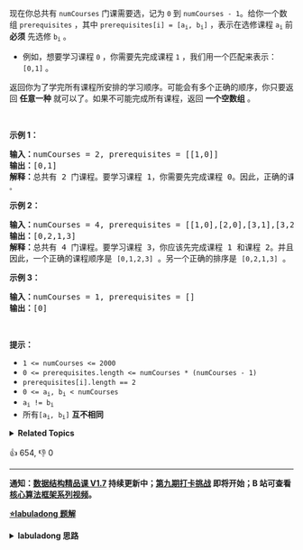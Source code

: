 <p>现在你总共有 <code>numCourses</code> 门课需要选，记为&nbsp;<code>0</code>&nbsp;到&nbsp;<code>numCourses - 1</code>。给你一个数组&nbsp;<code>prerequisites</code> ，其中 <code>prerequisites[i] = [a<sub>i</sub>, b<sub>i</sub>]</code> ，表示在选修课程 <code>a<sub>i</sub></code> 前 <strong>必须</strong> 先选修&nbsp;<code>b<sub>i</sub></code> 。</p>

<ul>
	<li>例如，想要学习课程 <code>0</code> ，你需要先完成课程&nbsp;<code>1</code> ，我们用一个匹配来表示：<code>[0,1]</code> 。</li>
</ul>

<p>返回你为了学完所有课程所安排的学习顺序。可能会有多个正确的顺序，你只要返回 <strong>任意一种</strong> 就可以了。如果不可能完成所有课程，返回 <strong>一个空数组</strong> 。</p>

<p>&nbsp;</p>

<p><strong>示例 1：</strong></p>

<pre>
<strong>输入：</strong>numCourses = 2, prerequisites = [[1,0]]
<strong>输出：</strong>[0,1]
<strong>解释：</strong>总共有 2 门课程。要学习课程 1，你需要先完成课程 0。因此，正确的课程顺序为 <code>[0,1] 。</code>
</pre>

<p><strong>示例 2：</strong></p>

<pre>
<strong>输入：</strong>numCourses = 4, prerequisites = [[1,0],[2,0],[3,1],[3,2]]
<strong>输出：</strong>[0,2,1,3]
<strong>解释：</strong>总共有 4 门课程。要学习课程 3，你应该先完成课程 1 和课程 2。并且课程 1 和课程 2 都应该排在课程 0 之后。
因此，一个正确的课程顺序是&nbsp;<code>[0,1,2,3]</code> 。另一个正确的排序是&nbsp;<code>[0,2,1,3]</code> 。</pre>

<p><strong>示例 3：</strong></p>

<pre>
<strong>输入：</strong>numCourses = 1, prerequisites = []
<strong>输出：</strong>[0]
</pre>

<p>&nbsp;</p>
<strong>提示：</strong>

<ul>
	<li><code>1 &lt;= numCourses &lt;= 2000</code></li>
	<li><code>0 &lt;= prerequisites.length &lt;= numCourses * (numCourses - 1)</code></li>
	<li><code>prerequisites[i].length == 2</code></li>
	<li><code>0 &lt;= a<sub>i</sub>, b<sub>i</sub> &lt; numCourses</code></li>
	<li><code>a<sub>i</sub> != b<sub>i</sub></code></li>
	<li>所有<code>[a<sub>i</sub>, b<sub>i</sub>]</code> <strong>互不相同</strong></li>
</ul>
<details><summary><strong>Related Topics</strong></summary>深度优先搜索 | 广度优先搜索 | 图 | 拓扑排序</details><br>

<div>👍 654, 👎 0</div>

<div id="labuladong"><hr>

**通知：[数据结构精品课 V1.7](https://aep.h5.xeknow.com/s/1XJHEO) 持续更新中；[第九期打卡挑战](https://aep.h5.xeknow.com/s/3SlWbp) 即将开始；B 站可查看 [核心算法框架系列视频](https://space.bilibili.com/14089380/channel/series)。**



<p><strong><a href="https://labuladong.github.io/article?qno=210" target="_blank">⭐️labuladong 题解</a></strong></p>
<details><summary><strong>labuladong 思路</strong></summary>

## 基本思路

直观地说，拓扑排序就是让你把一幅无环图「拉平」，而且这个「拉平」的图里面，所有箭头方向都是一致的：

![](https://labuladong.github.io/algo/images/拓扑排序/top.jpg)

在进行拓扑排序之前，首先要确保图中无环，这就依赖 [207. 课程表](/problems/course-schedule) 中讲的环检测算法。

拓扑排序可以使用 DFS 算法，图的后序遍历结果进行反转就是拓扑排序结果。

另外，也可以用 BFS 算法借助每个节点的入度进行拓扑排序，这里就用 BFS 算法来解决。

DFS 解法和算法执行过程详解请看详细题解。

**详细题解：[环检测及拓扑排序算法](https://labuladong.github.io/article/fname.html?fname=拓扑排序)**

**标签：[图论算法](https://mp.weixin.qq.com/mp/appmsgalbum?__biz=MzAxODQxMDM0Mw==&action=getalbum&album_id=2122000448684457990)，拓扑排序，[数据结构](https://mp.weixin.qq.com/mp/appmsgalbum?__biz=MzAxODQxMDM0Mw==&action=getalbum&album_id=1318892385270808576)**

## 解法代码

```java
class Solution {
    // 主函数
    public int[] findOrder(int numCourses, int[][] prerequisites) {
        // 建图，和环检测算法相同
        List<Integer>[] graph = buildGraph(numCourses, prerequisites);
        // 计算入度，和环检测算法相同
        int[] indegree = new int[numCourses];
        for (int[] edge : prerequisites) {
            int from = edge[1], to = edge[0];
            indegree[to]++;
        }

        // 根据入度初始化队列中的节点，和环检测算法相同
        Queue<Integer> q = new LinkedList<>();
        for (int i = 0; i < numCourses; i++) {
            if (indegree[i] == 0) {
                q.offer(i);/**<extend up -200>

![](https://labuladong.github.io/algo/images/拓扑排序/6.jpeg)
*/
            }
        }

        // 记录拓扑排序结果
        int[] res = new int[numCourses];
        // 记录遍历节点的顺序（索引）
        int count = 0;
        // 开始执行 BFS 算法
        while (!q.isEmpty()) {
            int cur = q.poll();
            // 弹出节点的顺序即为拓扑排序结果
            res[count] = cur;
            count++;
            for (int next : graph[cur]) {/**<extend up -200>

![](https://labuladong.github.io/algo/images/拓扑排序/7.jpeg)
*/
                indegree[next]--;
                if (indegree[next] == 0) {
                    q.offer(next);
                }
            }
        }

        if (count != numCourses) {
            // 存在环，拓扑排序不存在
            return new int[]{};
        }
        
        return res;
    }

    // 建图函数
    List<Integer>[] buildGraph(int numCourses, int[][] prerequisites) {
        // 图中共有 numCourses 个节点
        List<Integer>[] graph = new LinkedList[numCourses];
        for (int i = 0; i < numCourses; i++) {
            graph[i] = new LinkedList<>();
        }
        for (int[] edge : prerequisites) {
            int from = edge[1], to = edge[0];
            // 修完课程 from 才能修课程 to
            // 在图中添加一条从 from 指向 to 的有向边
            graph[from].add(to);
        }
        return graph;
    }
}
```

**类似题目**：
  - [207. 课程表 🟠](/problems/course-schedule)
  - [剑指 Offer II 113. 课程顺序 🟠](/problems/QA2IGt)

</details>
</div>





